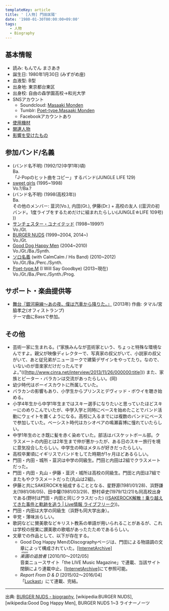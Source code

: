 ```yaml
---
templateKey: article
title: ' [人物] 門田匡陽'
date: '1980-01-30T00:00:00+09:00'
tags:
  - 人物
  - Biography
---
```

## 基本情報

* 読み: もんでん まさあき
* 誕生日: 1980年1月30日 (みずがめ座)
* 血液型: B型
* 出身地: 東京都台東区
* 出身校: 自由の森学園高校→和光大学
* SNSアカウント
  * Soundcloud: [Masaaki Monden](https://soundcloud.com/masaaki-monden)
  * Tumblr: [Poet-type.Masaaki Monden](http://masaakimonden.tumblr.com)
  * Facebookアカウントあり
* [使用機材](/articles/equip%3Amonden)
* [関連人物](/articles/2016-03-10-000000)
* [影響を受けたもの](/articles/2016-03-15-000000)

## 参加バンド/名義

* (バンド名不明) (1992/12(中学1年)頃)<br>
  Ba.<br>
  「J-Popのヒット曲をコピー」するバンド(JUNGLE LIFE 129)
* [sweet girls](/articles/band:sweetgirls) (1995~1998)<br>
  Vo.?/Ba.?
* (バンド名不明) (1998(高校3年))<br>
  Ba.<br>
  その他のメンバー: 韮沢(Vo.), 内田(Gt.), 伊藤(Dr.) + 高校の友人 ((韮沢の初バンド。1度ライブをするためだけに組まれたらしい(JUNGLE☆LIFE 109号) ))
* [サンチェスター・ユナイテッド](/articles/band:sunchester) (1998~1999?)<br>
  Vo./Gt.
* [BURGER NUDS](/articles/band:burger) (1999~2004, 2014~)<br>
  Vo./Gt.
* [Good Dog Happy Men](/articles/band:GDHM) (2004~2010)<br>
  Vo./Gt./Ba./Synth.
* [ソロ名義](/articles/band:solo) (with CalmCalm / His Band) (2010~2012)<br>
  Vo./Gt./Ba./Perc./Synth.
* [Poet-type.M](/articles/band:PtM) (I Will Say Goodbye) (2013~現在)<br>
  Vo./Gt./Ba./Perc./Synth./Prog.

## サポート・楽曲提供等

* [舞台『銀河廃線〜あの夜、僕は汽車から降りた。』](http://gingahaisen.tetrachromat.net/) (2013年) 作曲: タマル/宮脇孝之(オフィストランプ)<br>
  テーマ曲にBassで参加。

## その他

* 芸術一家に生まれる。(<q>家族みんなが芸術家という、ちょっと特殊な環境なんですよ。親父が映像ディレクターで、写真家の叔父がいて、小説家の叔父がいて、あと従兄弟がニューヨークで建築デザインをやってたり。なので、いないのが音楽家だけだったんですよ。</q>(([http://www.cinra.net/interview/2013/11/26/000000:title])) また、家族とピーター・バラカンは交流があったらしい。(同)
* 幼少時代はボーイスカウトに所属していた。
* バラカンの影響もあり、小学生からプリンスとデヴィッド・ボウイを聴き始める。
* 小学4年生から中学1年生まではスキー選手になりたいと思っていたほどスキーにのめりこんでいたが、中学入学と同時にベースを始めたことでバンド活動にウェイトを置くようになる。高校に入るまでには複数のバンドにベースで参加していた。ベーシスト時代はカシオペアの鳴瀬喜博に憧れていたらしい。
* 中学1年生のとき既に髪を赤く染めていた。部活はバスケットボール部。クラスメートの内田とは2年生まで仲が悪かったが、ある日のスキー旅行を境に意気投合したらしい。中学生の時はメタルが好きだったらしい。
* 高校卒業頃にイギリスでバンドをしてた時期が1ヶ月ほどあるらしい。
* 門田・内田・城所・韮沢は中学の同級生。門田と内田は2組でクラスメートだった。
* 門田・内田・丸山・伊藤・韮沢・城所は高校の同級生。門田と内田は7組でまたもやクラスメートだった(丸山は2組)。
* 伊藤と共にSAKEROCKを結成することとなる、星野源(1981/01/28)、浜野謙太(1981/08/05)、田中馨(1981/03/29)、野村卓史(1979/12/21)も同高校出身である(野村は門田・内田と同じクラスだった) (([SAKEROCK解散！乗り越えてきた事件と軌跡を追う | Live情報 ライブフリーク](http://ticketcamp.net/live-blog/sakerock-kaisan/)))。
* 門田・内田は大学の同級生（浜野も同大学出身）。
* 辛党・薄味派らしい。
* 歌詞などに賛美歌などキリスト教系の単語が用いられることがあるが、これは学校の授業に讃美歌の歌唱があったたためであるらしい。
* 文章での作品として、以下が存在する。
  * Good Dog Happy MenのDiscographyページは、門田による物語調の文章によって構成されていた。[\[InternetArchive\]](http://web.archive.org/web/20071128055338/http://www.gooddoghappymen.com/story.html)
  * *<ruby>楽園<rt>utopia</rt></ruby>の追放者* [2010/10～2012/05]<br>
    音楽ニュースサイト「the LIVE Music Magazine」で連載、当該サイト閉鎖により連載中止。[\[InternetArchive\]](http://web.archive.org/web/20120615080219/http://www.thelivemusic.jp/serial/utopia/)にて参照可能。
  * *Report From D & D* [2015/02～2016/04]<br>
    「[Luckast](http://luckast.com/)」にて連載、完結。

---

出典: [BURGER NUDS - biography](http://web.archive.org/web/20021009021302/http://burgernuds.com/04_bio/index.html), [wikipedia:BURGER NUDS], [wikipedia:Good Dog Happy Men], BURGER NUDS 1~3 ライナーノーツ
